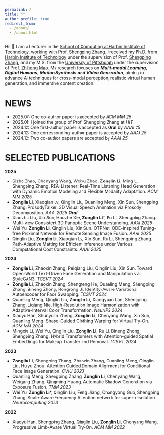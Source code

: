 ```yaml
---
permalink: /
title: ""
author_profile: true
redirect_from: 
  - /about/
  - /about.html
---
```


Hi! 👋 I am a Lecturer in the [School of Computing at Harbin Institute of Technology](https://computing.hit.edu.cn/), working with Prof. [Shengping Zhang](https://homepage.hit.edu.cn/zhangshengping). I received my Ph.D. from [Harbin Institute of Technology](https://www.hit.edu.cn/) under the supervision of Prof. [Shengping Zhang](https://homepage.hit.edu.cn/zhangshengping), and my M.S. from the [University of Pittsburgh](https://www.engineering.pitt.edu/) under the supervision of Prof. [Zhihong Mao](https://www.engineering.pitt.edu/people/faculty/zhi-hong-mao/). My research focuses on ***Multi-modal Learning***, ***Digital Humans***, ***Motion Synthesis and Video Generation***, aiming to advance AI techniques for cross-modal perception, realistic virtual human generation, and immersive content creation.

NEWS
======
- 2025.07:   One co-author paper is accepted by *ACM MM 25*
- 2025.01:   I joined the group of Prof. Shengping Zhang at *HIT*
- 2024.12:   One first-author paper is accepted as **Oral** by *AAAI 25*
- 2024.12:   One corresponding-author paper is accepted by *AAAI 25*
- 2024.12:   Two co-author papers are accepted by *AAAI 25*

SELECTED PUBLICATIONS
======

**2025**
- Sizhe Zhao, Chenyang Wang, Weiyu Zhao, **Zonglin Li**, Ming Li, Shengping Zhang. REA-Listener: Real-Time Listening Head Generation with Dynamic Emotion Modeling and Flexible Modality Adaptation. *ACM MM 2025*
- **Zonglin Li**, Xiaoqian Lv, Qinglin Liu, Quanling Meng, Xin Sun, Shengping Zhang. ProsodyTalker: 3D Visual Speech Animation via Prosody Decomposition.  *AAAI 2025 **Oral***
- Xianzhu Liu, Xin Sun, Haozhe Xie, **Zonglin Li***, Ru Li, Shengping Zhang. Multi-view Consistent 3D Panoptic Scene Understanding. *AAAI 2025*
- Wei Yu, **Zonglin Li**, Qinglin Liu, Xin Sun. OTPNet: ODE-inspired Tuning-free Proximal Network for Remote Sensing Image Fusion. *AAAI 2025*
- Qinglin Liu, **Zonglin Li**, Xiaoqian Lv, Xin Sun, Ru Li, Shengping Zhang. Path-Adaptive Matting for Efficient Inference under Various Computational Cost Constraints. *AAAI 2025*

**2024**
- **Zonglin Li**, Zhaoxin Zhang, Peiqiang Liu, Qinglin Liu, Xin Sun. Toward Open-World Text-Driven Face Generation and Manipulation via StyleGAN3. *TCSVT 2024*
- **Zonglin Li**, Zhaoxin Zhang, Shengfeng He, Quanling Meng, Shengping Zhang, Bineng Zhong, Rongrong Ji. Identity-Aware Variational Autoencoder for Face Swapping. *TCSVT 2024*
- Quanling Meng, Qinglin Liu, **Zonglin Li**, Xiangyuan Lan, Shengping Zhang, Liqiang Nie. High-Resolution Image Harmonization with Adaptive-Interval Color Transformation. *NeurIPS 2024*
- Xiaoyu Han, Shunyuan Zheng, **Zonglin Li**, Chenyang Wang, Xin Sun, Quanling Meng. Shape-Guided Clothing Warping for Virtual Try-On. *ACM MM 2024*
- Mingxiu Li, Wei Yu, Qinglin Liu, **Zonglin Li**, Ru Li, Bineng Zhong, Shengping Zhang. Hybrid Transformers with Attention-guided Spatial Embeddings for Makeup Transfer and Removal. *TCSVT 2024*

**2023**
- **Zonglin Li**, Shengping Zhang, Zhaoxin Zhang, Quanling Meng, Qinglin Liu, Huiyu Zhou. Attention Guided Domain Alignment for Conditional Face Image Generation. *CVIU 2023*
- Quanling Meng, Shengping Zhang, **Zonglin Li**, Chenyang Wang, Weigang Zhang, Qingming Huang. Automatic Shadow Generation via Exposure Fusion. *TMM 2023*
- Wei Yu, **Zonglin Li***, Qinglin Liu, Feng Jiang, Changyong Guo, Shengping Zhang. Scale-Aware Frequency Attention network for super-resolution. *Neurocomputing 2023*

**2022**
- Xiaoyu Han, Shengping Zhang, Qinglin Liu, **Zonglin Li**, Chenyang Wang. Progressive Limb-Aware Virtual Try-On. *ACM MM 2022*
